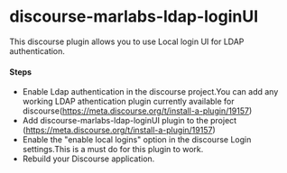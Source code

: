 # discourse-marlabs-ldap-loginUI
This discourse plugin allows you to use Local login UI for LDAP authentication.

#### Steps
 - Enable Ldap authentication in the discourse project.You can add any working LDAP athentication plugin currently available for discourse(https://meta.discourse.org/t/install-a-plugin/19157)
 - Add discourse-marlabs-ldap-loginUI plugin to the project (https://meta.discourse.org/t/install-a-plugin/19157)
 - Enable the "enable local logins" option in the discourse Login settings.This is a must do for this plugin to work.
 - Rebuild your Discourse application. 
